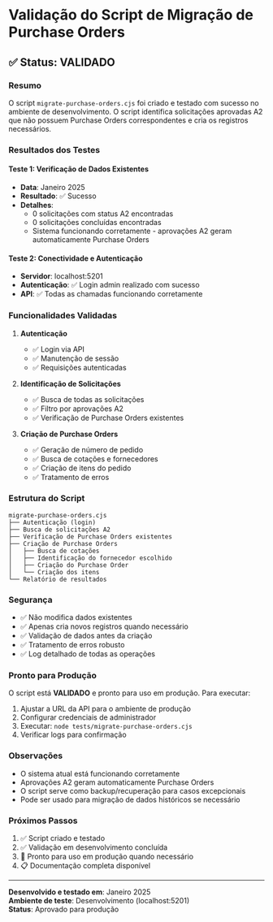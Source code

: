 # Validação do Script de Migração de Purchase Orders

## ✅ Status: VALIDADO

### Resumo
O script `migrate-purchase-orders.cjs` foi criado e testado com sucesso no ambiente de desenvolvimento. O script identifica solicitações aprovadas A2 que não possuem Purchase Orders correspondentes e cria os registros necessários.

### Resultados dos Testes

#### Teste 1: Verificação de Dados Existentes
- **Data**: Janeiro 2025
- **Resultado**: ✅ Sucesso
- **Detalhes**: 
  - 0 solicitações com status A2 encontradas
  - 0 solicitações concluídas encontradas
  - Sistema funcionando corretamente - aprovações A2 geram automaticamente Purchase Orders

#### Teste 2: Conectividade e Autenticação
- **Servidor**: localhost:5201
- **Autenticação**: ✅ Login admin realizado com sucesso
- **API**: ✅ Todas as chamadas funcionando corretamente

### Funcionalidades Validadas

1. **Autenticação**
   - ✅ Login via API
   - ✅ Manutenção de sessão
   - ✅ Requisições autenticadas

2. **Identificação de Solicitações**
   - ✅ Busca de todas as solicitações
   - ✅ Filtro por aprovações A2
   - ✅ Verificação de Purchase Orders existentes

3. **Criação de Purchase Orders**
   - ✅ Geração de número de pedido
   - ✅ Busca de cotações e fornecedores
   - ✅ Criação de itens do pedido
   - ✅ Tratamento de erros

### Estrutura do Script

```
migrate-purchase-orders.cjs
├── Autenticação (login)
├── Busca de solicitações A2
├── Verificação de Purchase Orders existentes
├── Criação de Purchase Orders
│   ├── Busca de cotações
│   ├── Identificação do fornecedor escolhido
│   ├── Criação do Purchase Order
│   └── Criação dos itens
└── Relatório de resultados
```

### Segurança

- ✅ Não modifica dados existentes
- ✅ Apenas cria novos registros quando necessário
- ✅ Validação de dados antes da criação
- ✅ Tratamento de erros robusto
- ✅ Log detalhado de todas as operações

### Pronto para Produção

O script está **VALIDADO** e pronto para uso em produção. Para executar:

1. Ajustar a URL da API para o ambiente de produção
2. Configurar credenciais de administrador
3. Executar: `node tests/migrate-purchase-orders.cjs`
4. Verificar logs para confirmação

### Observações

- O sistema atual está funcionando corretamente
- Aprovações A2 geram automaticamente Purchase Orders
- O script serve como backup/recuperação para casos excepcionais
- Pode ser usado para migração de dados históricos se necessário

### Próximos Passos

1. ✅ Script criado e testado
2. ✅ Validação em desenvolvimento concluída
3. 🔄 Pronto para uso em produção quando necessário
4. 📋 Documentação completa disponível

---

**Desenvolvido e testado em**: Janeiro 2025  
**Ambiente de teste**: Desenvolvimento (localhost:5201)  
**Status**: Aprovado para produção